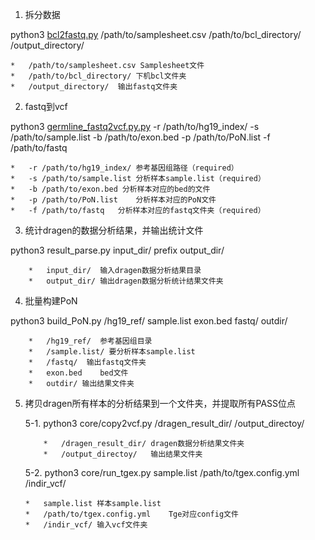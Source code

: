 1.  拆分数据<br>

python3 [bcl2fastq.py](./bcl2fastq.py) /path/to/samplesheet.csv /path/to/bcl_directory/ /output_directory/

    *   /path/to/samplesheet.csv Samplesheet文件
    *   /path/to/bcl_directory/ 下机bcl文件夹
    *   /output_directory/  输出fastq文件夹

2.  fastq到vcf<br>
    
python3 [germline_fastq2vcf.py.py](./germline_fastq2vcf.py) -r /path/to/hg19_index/ -s /path/to/sample.list -b /path/to/exon.bed -p /path/to/PoN.list -f /path/to/fastq

    *   -r /path/to/hg19_index/ 参考基因组路径（required）
    *   -s /path/to/sample.list 分析样本sample.list（required）
    *   -b /path/to/exon.bed 分析样本对应的bed的文件
    *   -p /path/to/PoN.list    分析样本对应的PoN文件
    *   -f /path/to/fastq   分析样本对应的fastq文件夹（required）

3.  统计dragen的数据分析结果，并输出统计文件<br>

python3 result_parse.py input_dir/ prefix output_dir/

        *   input_dir/  输入dragen数据分析结果目录
        *   output_dir/ 输出dragen数据分析统计结果文件夹

4.  批量构建PoN<br>

python3 build_PoN.py /hg19_ref/ sample.list exon.bed fastq/ outdir/

        *   /hg19_ref/  参考基因组目录
        *   /sample.list/ 要分析样本sample.list
        *   /fastq/  输出fastq文件夹
        *   exon.bed    bed文件
        *   outdir/ 输出结果文件夹

5.  拷贝dragen所有样本的分析结果到一个文件夹，并提取所有PASS位点<br>
    
    5-1.    python3 core/copy2vcf.py /dragen_result_dir/ /output_directoy/

            *   /dragen_result_dir/ dragen数据分析结果文件夹
            *   /output_directoy/   输出结果文件夹

    5-2.    python3 core/run_tgex.py sample.list /path/to/tgex.config.yml /indir_vcf/

        *   sample.list 样本sample.list
        *   /path/to/tgex.config.yml    Tge对应config文件
        *   /indir_vcf/ 输入vcf文件夹